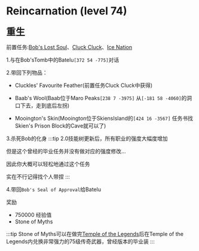 # Reincarnation (level 74)
<span style="font-size: 25px;">**重生**</span>

前置任务:[Bob's Lost Soul](/quests/lvl41-50/level%2045%20-%20Bob's%20Lost%20Soul.html)、[Cluck Cluck](/quests/lvl21-30/level%2023%20-%20Cluck%20Cluck.html)、[Ice Nation](/quests/lvl31-40/level%2040%20-%20Ice%20Nations.html)

1.与在Bob'sTomb中的Batelu`[372 54 -775]`对话

2.带回下列物品：
+ Cluckles' Favourite Feather(前置任务Cluck Cluck中获得)
  
+ Baab's Wool(Baab位于Maro Peaks`[238 7 -3975]`
  从`[-181 58 -4060]`的洞口下去，走到底后左拐)

+ Mooington's Skin(Mooington位于SkiensIsland的`[424 16 -3567]`
  任务书找Skien's Prison Block的Cave就可以了)

3.杀死Bob的化身
:::tip
2.0技能树更新后，所有职业的强度大幅度增加

但是这个曾经的毕业任务并没有做对应的强度修改...

因此你大概可以轻松地通过这个任务

实在不行记得找个人带捏
:::

4.带回`Bob's Seal of Approval`给Batelu

奖励
+ 750000 经验值
+ Stone of Myths

:::tip
Stone of Myths可以在做完[Temple of the Legends](/quests/lvl61-70/level%2068%20-%20Temple%20of%20the%20Legends.html)后在Temple of the Legends内兑换非常强力的75级传奇武器，曾经版本的毕业装
:::